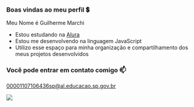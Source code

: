 ### Boas vindas ao meu perfil 💲

Meu Nome é Guilherme Marchi



- Estou estudando na [Alura](https://www.alura.com.br)
- Estou me desenvolvendo na linguagem JavaScript
- Utilizo esse espaço para minha organização e compartilhamento dos meus projetos desenvolvidos

### Você pode entrar em contato comigo 📫

00001107106436sp@al.educacao.sp.gov.br

![](https://media1.tenor.com/m/LO5LF4ge6jgAAAAC/teq-ultimate-gohan-teen-gohan.gif)



  

